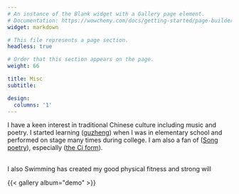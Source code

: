 ```yaml
---
# An instance of the Blank widget with a Gallery page element.
# Documentation: https://wowchemy.com/docs/getting-started/page-builder/
widget: markdown

# This file represents a page section.
headless: true

# Order that this section appears on the page.
weight: 66

title: Misc
subtitle: 

design:
  columns: '1'
---
```


I have a keen interest in traditional Chinese culture including music and poetry. I started learning 
(<a href="https://en.wikipedia.org/wiki/Guzheng">guzheng</a>) when I was in elementary school and performed on stage many times during college. I am also a fan of (<a href="https://en.wikipedia.org/wiki/Song_poetry">Song poetry</a>), especially (<a href="https://en.wikipedia.org/wiki/C%C3%AD_(poetry)">the Ci form</a>). 

<br />I also
Swimming has created my good physical fitness and strong will

{{< gallery album="demo" >}}
